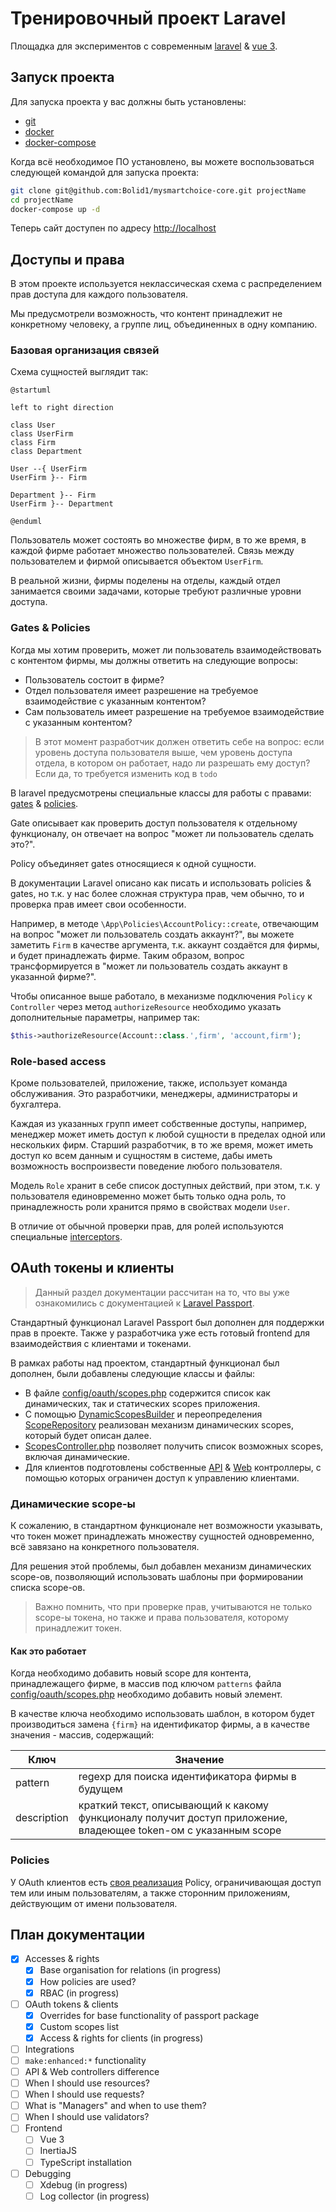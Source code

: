 # Тренировочный проект Laravel

Площадка для экспериментов с современным [laravel][laravel] & [vue 3][vue-3].

## Запуск проекта

Для запуска проекта у вас должны быть установлены:
* [git][git-install]
* [docker][docker-install]
* [docker-compose][docker-compose-install]

Когда всё необходимое ПО установлено, вы можете воспользоваться
следующей командой для запуска проекта:

```bash
git clone git@github.com:Bolid1/mysmartchoice-core.git projectName
cd projectName
docker-compose up -d
```

Теперь сайт доступен по адресу [http://localhost](http://localhost)

## Доступы и права

В этом проекте используется неклассическая схема с распределением прав
доступа для каждого пользователя.

Мы предусмотрели возможность, что контент принадлежит не конкретному
человеку, а группе лиц, объединенных в одну компанию.

### Базовая организация связей

Схема сущностей выглядит так:

```plantuml
@startuml

left to right direction

class User
class UserFirm
class Firm
class Department

User --{ UserFirm
UserFirm }-- Firm

Department }-- Firm
UserFirm }-- Department

@enduml
```

Пользователь может состоять во множестве фирм,
в то же время, в каждой фирме работает множество пользователей.
Связь между пользователем и фирмой описывается объектом `UserFirm`.

В реальной жизни, фирмы поделены на отделы,
каждый отдел занимается своими задачами,
которые требуют различные уровни доступа.

### Gates & Policies

Когда мы хотим проверить, может ли пользователь
взаимодействовать с контентом фирмы,
мы должны ответить на следующие вопросы:

* Пользователь состоит в фирме?
* Отдел пользователя имеет разрешение на требуемое взаимодействие с указанным контентом?
* Сам пользователь имеет разрешение на требуемое взаимодействие с указанным контентом?

> В этот момент разработчик должен ответить себе на вопрос:
> если уровень доступа пользователя выше,
> чем уровень доступа отдела, в котором он работает,
> надо ли разрешать ему доступ? <br/>
> Если да, то требуется изменить код в `todo`

В laravel предусмотрены специальные классы для работы
с правами: [gates][laravel-gates] & [policies][laravel-policies].

Gate описывает как проверить доступ пользователя к отдельному функционалу,
он отвечает на вопрос "может ли пользователь сделать это?".

Policy объединяет gates относящиеся к одной сущности.

В документации Laravel описано как писать и
использовать policies & gates, но т.к. у нас более сложная
структура прав, чем обычно, то и проверка прав имеет свои особенности.

Например, в методе `\App\Policies\AccountPolicy::create`, отвечающим на
вопрос "может ли пользователь создать аккаунт?", вы можете заметить `Firm`
в качестве аргумента, т.к. аккаунт создаётся для фирмы,
и будет принадлежать фирме. Таким образом, вопрос трансформируется
в "может ли пользователь создать аккаунт в указанной фирме?".

Чтобы описанное выше работало, в механизме подключения `Policy`
к `Controller` через метод `authorizeResource` необходимо
указать дополнительные параметры, например так:

```php
$this->authorizeResource(Account::class.',firm', 'account,firm');
```

### Role-based access

Кроме пользователей, приложение, также, использует команда обслуживания.
Это разработчики, менеджеры, администраторы и бухгалтера.

Каждая из указанных групп имеет собственные доступы, например,
менеджер может иметь доступ к любой сущности в пределах
одной или нескольких фирм. Старший разработчик, в то же время,
может иметь доступ ко всем данным и сущностям в системе,
дабы иметь возможность воспроизвести поведение любого пользователя.

Модель `Role` хранит в себе список доступных действий,
при этом, т.к. у пользователя единовременно может быть только одна роль,
то принадлежность роли хранится прямо в свойствах модели `User`.

В отличие от обычной проверки прав, для ролей используются
специальные [interceptors][laravel-policies-intercepting].

## OAuth токены и клиенты

> Данный раздел документации рассчитан на то, что вы уже
> ознакомились с документацией к [Laravel Passport][laravel-passport].

Стандартный функционал Laravel Passport был дополнен для поддержки
прав в проекте. Также у разработчика уже есть готовый frontend
для взаимодействия с клиентами и токенами.

В рамках работы над проектом, стандартный функционал был дополнен,
были добавлены следующие классы и файлы:

* В файле [config/oauth/scopes.php](./config/oauth/scopes.php) содержится список
  как динамических, так и статических scopes приложения.
* С помощью [DynamicScopesBuilder](./app/Services/DynamicScopesBuilder.php) и
  переопределения [ScopeRepository](./app/Repositories/ScopeRepository.php)
  реализован механизм динамических scopes, который будет описан далее.
* [ScopesController.php](./app/Http/Controllers/Api/OAuth/ScopesController.php) позволяет
  получить список возможных scopes, включая динамические.
* Для клиентов подготовлены собственные [API](./app/Http/Controllers/Api/OAuthClientsController.php)
  & [Web](./app/Http/Controllers/Web/OAuthClientsController.php) контроллеры,
  с помощью которых ограничен доступ к управлению клиентами.

### Динамические scope-ы

К сожалению, в стандартном функционале нет возможности указывать,
что токен может принадлежать множеству сущностей одновременно, всё завязано
на конкретного пользователя.

Для решения этой проблемы, был добавлен механизм динамических scope-ов,
позволяющий использовать шаблоны при формировании списка scope-ов.

> Важно помнить, что при проверке прав, учитываются не только scope-ы
> токена, но также и права пользователя, которому принадлежит токен.

#### Как это работает

Когда необходимо добавить новый scope для контента,
принадлежащего фирме, в массив под
ключом `patterns` файла [config/oauth/scopes.php](./config/oauth/scopes.php) необходимо
добавить новый элемент.

В качестве ключа необходимо использовать шаблон, в котором будет производиться
замена `{firm}` на идентификатор фирмы, а в качестве значения - массив, содержащий:

| Ключ        | Значение
| ----------- | --------
| pattern     | regexp для поиска идентификатора фирмы в будущем
| description | краткий текст, описывающий к какому функционалу получит доступ приложение, владеющее token-ом с указанным scope

### Policies

У OAuth клиентов есть [своя реализация](./app/Policies/OAuthClientPolicy.php) Policy,
ограничивающая доступ тем или иным пользователям, а также сторонним приложениям,
действующим от имени пользователя.

## План документации

- [x] Accesses & rights
  - [x] Base organisation for relations (in progress)
  - [x] How policies are used?
  - [x] RBAC (in progress)
- [ ] OAuth tokens & clients
  - [x] Overrides for base functionality of passport package
  - [x] Custom scopes list
  - [x] Access & rights for clients (in progress)
- [ ] Integrations
- [ ] `make:enhanced:*` functionality
- [ ] API & Web controllers difference
- [ ] When I should use resources?
- [ ] When I should use requests?
- [ ] What is "Managers" and when to use them?
- [ ] When I should use validators?
- [ ] Frontend
  - [ ] Vue 3
  - [ ] InertiaJS
  - [ ] TypeScript installation
- [ ] Debugging
  - [ ] Xdebug (in progress)
  - [ ] Log collector (in progress)

[laravel]: https://laravel.com/
[vue-3]: https://vuejs.org/
[git-install]: https://git-scm.com/downloads
[docker-install]: https://docs.docker.com/engine/install/
[docker-compose-install]: https://docs.docker.com/compose/install/
[laravel-gates]: https://laravel.com/docs/8.x/authorization#gates
[laravel-policies]: https://laravel.com/docs/8.x/authorization#creating-policies
[laravel-policies-intercepting]: https://laravel.com/docs/8.x/authorization#intercepting-gate-checks
[laravel-passport]: https://laravel.com/docs/8.x/passport
